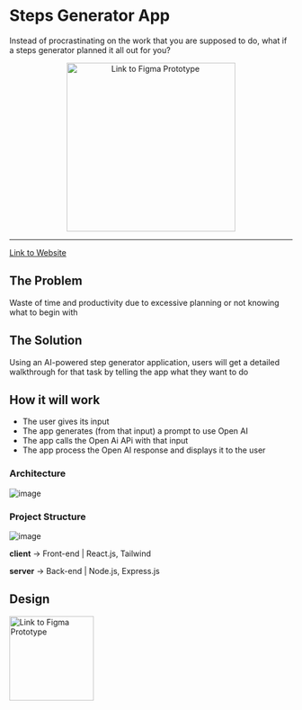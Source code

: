

# Steps Generator App

Instead of procrastinating on the work that you are supposed to do, what if a steps generator planned it all out for you?


<p align="center" >
  <a href="https://ignition-hacks-2023.vercel.app/">
    <img src="https://github.com/Doodoal/Ignition-Hacks-2023/assets/72891698/874c1326-858d-4179-b6c5-bfd0976f543c" alt="Link to Figma Prototype" height="300" href="https://ignition-hacks-2023.vercel.app/" >
  </a>
</p>

---

<a href = "https://ignition-hacks-2023.vercel.app/">Link to Website</a>



## The Problem

Waste of time and productivity due to excessive planning or not knowing what to begin with

## The Solution

Using an AI-powered step generator application, users will get a detailed walkthrough for that task by telling the app what they want to do


## How it will work

- The user gives its input
- The app generates (from that input) a prompt to use Open AI
- The app calls the Open Ai APi with that input
- The app process the Open AI response and displays it to the user

  
### Architecture

![image](https://github.com/Doodoal/Ignition-Hacks-2023/assets/72891698/8e5cd4ce-9e02-46ca-a0d9-7668a7e60d1e)

### Project Structure

![image](https://github.com/Doodoal/Ignition-Hacks-2023/assets/72891698/cb593d14-7b17-4c83-a199-dc8ce8627f79)

**client** -> Front-end | React.js, Tailwind

**server** -> Back-end | Node.js, Express.js

## Design

<a href = "https://www.figma.com/proto/2E1G63JvuPEAxWbFjMRYqR/Untitled?type=design&node-id=18-461&t=NtpiapYVxJFpnw95-0&scaling=scale-down&page-id=0%3A1&starting-point-node-id=16%3A2">
<img src="https://github.com/Doodoal/Ignition-Hacks-2023/assets/72891698/b24addc0-0058-4053-adf3-a48b0a885511" alt="Link to Figma Prototype" height="150"><img/>
</a>
